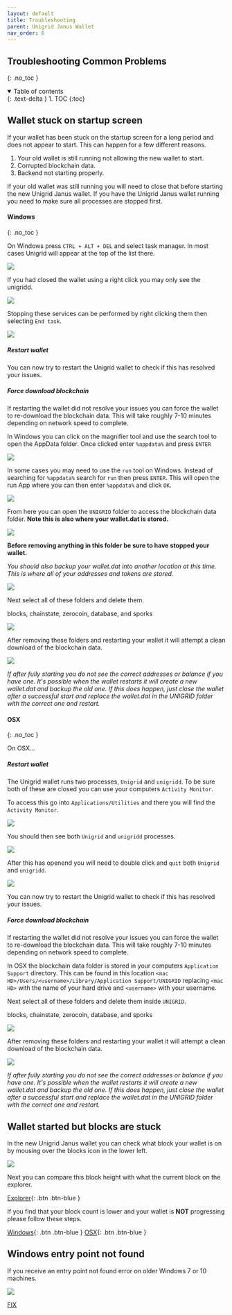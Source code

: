 ```yaml
---
layout: default
title: Troubleshooting
parent: Unigrid Janus Wallet
nav_order: 6
---
```


## Troubleshooting Common Problems
{: .no_toc }

<details open markdown="block">
  <summary>
    Table of contents
  </summary>
  {: .text-delta }
1. TOC
{:toc}
</details>

## Wallet stuck on startup screen

If your wallet has been stuck on the startup screen for a long period and does not appear to start. This can happen for a few different reasons.

1.  Your old wallet is still running not allowing the new wallet to start.
2.  Corrupted blockchain data.
3.  Backend not starting properly.

If your old wallet was still running you will need to close that before starting the new Unigrid Janus wallet. If you have the Unigrid Janus wallet running you need to make sure all processes are stopped first.

#### Windows

{: .no_toc }

On Windows press `CTRL + ALT + DEL` and select task manager. In most cases Unigrid will appear at the top of the list there.

![](../../assets/images/task-manager.png)

If you had closed the wallet using a right click you may only see the unigridd.

![](../../assets/images/only-unigridd.png)

Stopping these services can be performed by right clicking them then selecting `End task`.

![](../../assets/images/end-task.png)

##### Restart wallet

You can now try to restart the Unigrid wallet to check if this has resolved your issues.

##### Force download blockchain

If restarting the wallet did not resolve your issues you can force the wallet to re-download the blockchain data. This will take roughly 7-10 minutes depending on network speed to complete.

In Windows you can click on the magnifier tool and use the search tool to open the AppData folder. Once clicked enter `%appdata%` and press `ENTER`

![](../../assets/images/appdata.png)

In some cases you may need to use the `run` tool on Windows. Instead of searching for `%appdata%` search for `run` then press `ENTER`. This will open the run App where you can then enter `%appdata%` and click `OK`.

![](../../assets/images/run.png)

From here you can open the `UNIGRID` folder to access the blockchain data folder. **Note this is also where your wallet.dat is stored.**

![](../../assets/images/ugd-folder.png)

**Before removing anything in this folder be sure to have stopped your wallet.**

_You should also backup your wallet.dat into another location at this time. This is where all of your addresses and tokens are stored._

![](../../assets/images/wallet-dat.png)

Next select all of these folders and delete them. 

blocks, chainstate, zerocoin, database, and sporks

![](../../assets/images/ugd-folder-contents.png)

After removing these folders and restarting your wallet it will attempt a clean download of the blockchain data.

![](../../assets/images/blockchain-download.png)

_If after fully starting you do not see the correct addresses or balance if you have one. It's possible when the wallet restarts it will create a new wallet.dat and backup the old one. If this does happen, just close the wallet after a successful start and replace the wallet.dat in the UNIGRID folder with the correct one and restart._

#### OSX

{: .no_toc }

On OSX...

##### Restart wallet

The Unigrid wallet runs two processes, `Unigrid` and `unigridd`. To be sure both of these are closed you can use your computers `Activity Monitor`.

To access this go into `Applications/Utilities` and there you will find the `Activity Monitor`.

![](../../assets/images/osx-activity.png)

You should then see both `Unigrid` and `unigridd` processes.

![](../../assets/images/osx-process.png)

After this has openend you will need to double click and `quit` both `Unigrid` and `unigridd`.

![](../../assets/images/quit-unigridd.png)

You can now try to restart the Unigrid wallet to check if this has resolved your issues.

##### Force download blockchain

If restarting the wallet did not resolve your issues you can force the wallet to re-download the blockchain data. This will take roughly 7-10 minutes depending on network speed to complete.

In OSX the blockchain data folder is stored in your computers `Application Support` directory. This can be found in this location `<mac HD>/Users/<username>/Library/Application Support/UNIGRID` replacing `<mac HD>` with the name of your hard drive and `<username>` with your username.

Next select all of these folders and delete them inside `UNIGRID`. 

blocks, chainstate, zerocoin, database, and sporks

![](../../assets/images/mac-folders.png)

After removing these folders and restarting your wallet it will attempt a clean download of the blockchain data.

![](../../assets/images/blockchain-download.png)

_If after fully starting you do not see the correct addresses or balance if you have one. It's possible when the wallet restarts it will create a new wallet.dat and backup the old one. If this does happen, just close the wallet after a successful start and replace the wallet.dat in the UNIGRID folder with the correct one and restart._

## Wallet started but blocks are stuck

In the new Unigrid Janus wallet you can check what block your wallet is on by mousing over the blocks icon in the lower left.

![](../../assets/images/block-count.png)

Next you can compare this block height with what the current block on the explorer.  

[Explorer](https://explorer.unigrid.org/){: .btn .btn-blue }

If you find that your block count is lower and your wallet is **NOT** progressing please follow these steps.

[Windows](#force-download-blockchain){: .btn .btn-blue } [OSX](#force-download-blockchain-1){: .btn .btn-blue }

## Windows entry point not found

If you receive an entry point not found error on older Windows 7 or 10 machines.  

![](../../assets/images/entry-point.png)

[FIX](https://appuals.com/how-to-fix-the-procedure-entry-point-ucrtbase-terminate-is-missing-or-could-not-be-located/)



